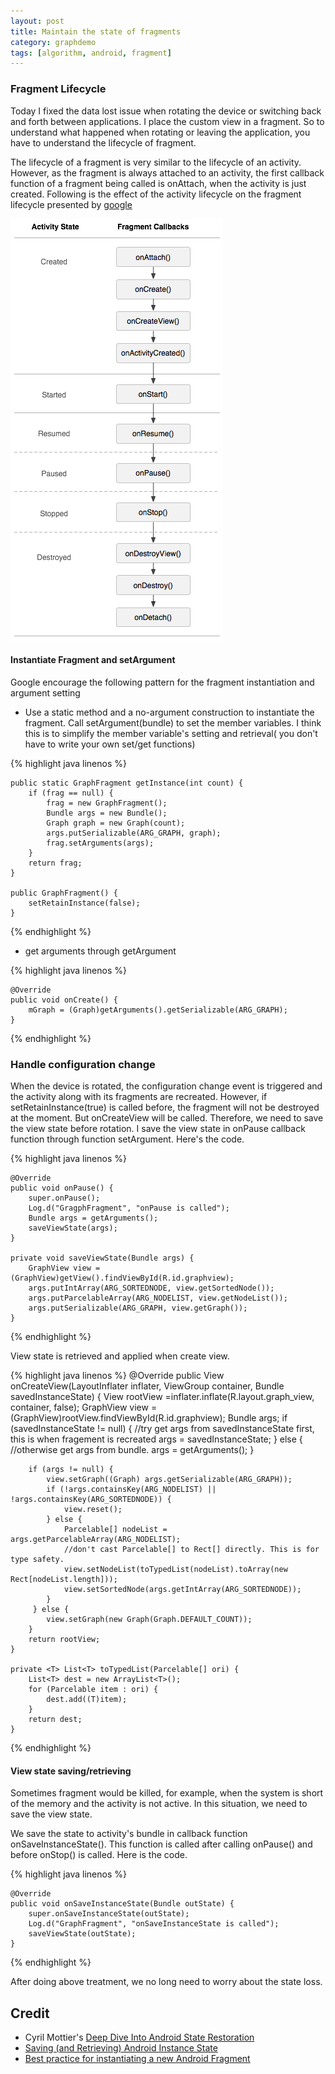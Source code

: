 ```yaml
---
layout: post
title: Maintain the state of fragments
category: graphdemo
tags: [algorithm, android, fragment]
---
```


### Fragment Lifecycle

Today I fixed the data lost issue when rotating the device or switching back and forth between applications. I place the custom view in a fragment. So to understand what happened when rotating or leaving the application, you have to understand the lifecycle of fragment. 

The lifecycle of a fragment is very similar to the lifecycle of an activity. However, as the fragment is always attached to an activity, the first callback function of a fragment being called is onAttach, when the activity is just created. Following is the effect of the activity lifecycle on the fragment lifecycle presented by [google](http://developer.android.com/guide/components/fragments.html)

![placeholder](/images/graphview/activity_fragment_lifecycle.png)


#### Instantiate Fragment and setArgument

Google encourage the following pattern for the fragment instantiation and argument setting

- Use a static method and a no-argument construction to instantiate the fragment. Call setArgument(bundle) to set the member variables. I think this is to simplify the member variable's setting and retrieval( you don't have to write your own set/get functions)

{%  highlight java linenos  %}

    public static GraphFragment getInstance(int count) {
        if (frag == null) {
			frag = new GraphFragment();
			Bundle args = new Bundle();
			Graph graph = new Graph(count);
			args.putSerializable(ARG_GRAPH, graph);
			frag.setArguments(args);
        }
        return frag;
    }

    public GraphFragment() {
        setRetainInstance(false);
    }
	

{%  endhighlight  %}

- get arguments through getArgument

{%  highlight java linenos  %}

	@Override
	public void onCreate() {
		mGraph = (Graph)getArguments().getSerializable(ARG_GRAPH);
	}

{%  endhighlight  %}

### Handle configuration change

When the device is rotated, the configuration change event is triggered and the activity along with its fragments are recreated. However, if setRetainInstance(true) is called before, the fragment will not be destroyed at the moment. But onCreateView will be called. Therefore, we need to save the view state before rotation. I save the view state in onPause callback function through function setArgument. Here's the code.

{%  highlight java linenos  %}

    @Override
    public void onPause() {
        super.onPause();
        Log.d("GragphFragment", "onPause is called");
        Bundle args = getArguments();
        saveViewState(args);
    }

    private void saveViewState(Bundle args) {
        GraphView view = (GraphView)getView().findViewById(R.id.graphview);
        args.putIntArray(ARG_SORTEDNODE, view.getSortedNode());
        args.putParcelableArray(ARG_NODELIST, view.getNodeList());
        args.putSerializable(ARG_GRAPH, view.getGraph());
    }

{%  endhighlight  %}

View state is retrieved and applied when create view.

{% highlight java linenos %}
    @Override
    public View onCreateView(LayoutInflater inflater, ViewGroup container,
                             Bundle savedInstanceState) {
        View rootView =inflater.inflate(R.layout.graph_view, container, false);
        GraphView view = (GraphView)rootView.findViewById(R.id.graphview);
        Bundle args;
        if (savedInstanceState != null) {
            //try get args from savedInstanceState first, this is when fragement is recreated
            args = savedInstanceState;
        } else {
            //otherwise get args from bundle.
            args = getArguments();
        }

        if (args != null) {
            view.setGraph((Graph) args.getSerializable(ARG_GRAPH));
            if (!args.containsKey(ARG_NODELIST) || !args.containsKey(ARG_SORTEDNODE)) {
                view.reset();
            } else {
                Parcelable[] nodeList = args.getParcelableArray(ARG_NODELIST);
                //don't cast Parcelable[] to Rect[] directly. This is for type safety.
                view.setNodeList(toTypedList(nodeList).toArray(new Rect[nodeList.length]));
                view.setSortedNode(args.getIntArray(ARG_SORTEDNODE));
            }
         } else {
            view.setGraph(new Graph(Graph.DEFAULT_COUNT));
        }
        return rootView;
    }

    private <T> List<T> toTypedList(Parcelable[] ori) {
        List<T> dest = new ArrayList<T>();
        for (Parcelable item : ori) {
            dest.add((T)item);
        }
        return dest;
    }

{% endhighlight  %}

#### View state saving/retrieving
Sometimes fragment would be killed, for example, when the system is short of the memory and the activity is not active. In this situation, we need to save the view state. 

We save the state to activity's bundle in callback function onSaveInstanceState(). This function is called after calling onPause() and before onStop() is called. Here is the code.

{%  highlight java linenos  %}

    @Override
    public void onSaveInstanceState(Bundle outState) {
        super.onSaveInstanceState(outState);
        Log.d("GraphFragment", "onSaveInstanceState is called");
        saveViewState(outState);
    }

{%  endhighlight    %}

After doing above treatment, we no long need to worry about the state loss.

## Credit
- Cyril Mottier's [Deep Dive Into Android State Restoration](https://speakerdeck.com/cyrilmottier/deep-dive-into-android-state-restoration)
- [Saving (and Retrieving) Android Instance State](http://www.intertech.com/Blog/saving-and-retrieving-android-instance-state-part-2/)
- [Best practice for instantiating a new Android Fragment](http://stackoverflow.com/questions/9245408/best-practice-for-instantiating-a-new-android-fragment)
